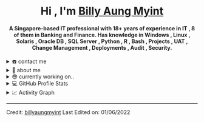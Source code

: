 <div align="center">
<h1 align="center">Hi , I'm <a href="https://billyaungmyint.com" target="_blank" rel="noopener noreferrer">Billy Aung Myint</a></h1>
<h4 align="center">A Singapore-based IT professional with 18+ years of experience in IT , 8 of them in Banking and Finance. Has knowledge in Windows , Linux , Solaris , Oracle DB , SQL Server , Python , R , Bash , Projects , UAT , Change Management , Deployments , Audit , Security.</h4>
</div>


<details>
  <summary>☎️ contact me</summary>
<div>
  <samp>
    <h2 align="center">😎 you can reach me by:</h2>
    <p align="center">
      <p>Checkout my personal site ---> <a href="https://billyaungmyint.com" target="_blank" rel="noopener noreferrer">https://billyaungmyint.com</a></p>
      <br/>
      <a href="https://www.linkedin.com/in/billyaungmyint/" target="blank"><img align="center"
         src="https://img.shields.io/badge/linkedin-%231DA1F2.svg?style=for-the-badge&logo=linkedin&logoColor=white"
         alt="azzar" height="30"/></a>
      <a href="https://fb.com/billyaungmyint" target="blank"><img align="center"
         src="https://img.shields.io/badge/facebook-4267B2.svg?style=for-the-badge&logo=facebook&logoColor=white"
         alt="azzar" height="30"/></a>
      <a href="mailto:billy@billyaungmyint.com" target="blank"><img align="center"
         src="https://img.shields.io/badge/gmail-EA4335.svg?style=for-the-badge&logo=gmail&logoColor=white"
         alt="azzar" height="30"/></a>
    <a href="https://twitter.com/billyaungmyint" target="blank"><img align="center"
         src="https://img.shields.io/badge/twitter-1DA1F2.svg?style=for-the-badge&logo=twitter&logoColor=white"
         alt="azzar" height="30"/></a>
    <a href="https://www.youtube.com/@billyaungmyint" target="blank"><img align="center"
         alt="Youtube" height="30"/></a>
    
    </p>
  <p align="center">     
      <br>
    </p>
  </samp>
</div>
</details>

<details>
  <summary>🧮 about me</summary>
  <br />
18+ years of experience in IT with 8 years in Banking and Finance. Experienced in 
  <div>
    <p align="center">
      <ul>
        <li> Windows </li>
        <li> Linux </li>
        <li> Solaris </li>
        <li> Networking (certified CCNA) </li>
        <li> Python </li>
        <li> R </li>
        <li> Oracle Database (certified OCA) </li>
        <li> UAT Testing </li>
        <li> Change Management </li>
        <li> Project Management </li>
    </ul>
    <br />
  </div>
</details>

<details>
  <summary>😎 currently working on..</summary>
  <br />
My current projects and learnings
  <div>
    <p align="center">
      <ul>
        <li> <a href="https://github.com/billyaungmyint/python" target="_blank" rel="noopener noreferrer">Python</a>.</p> </li>
        <ul>
          <li> Numpy </li>
          <li> Pandas </li>
          <li> Matplotlib </li>
          <li> Seaborn </li>
          <li> Scikit-learn </li>
          <li> Pytorch </li>
          <li> Spacy </li>
          <li> Streamlit </li>
        </ul>
        <li><a href="https://github.com/billyaungmyint/R" target="_blank" rel="noopener noreferrer">R</a>.</p></li>
        <ul>
          <li> Dplyr </li>
          <li> GGplo2 </li>
          <li> Shiny </li>
        </ul>
    </ul>
  </div>
</details>


<details> 
  <summary>💻 GitHub Profile Stats</summary>
  <div>
    <h2 align="center"> 📊 Github stats </h2>
      <br/>
        <p align="center">
          <a href="https://github.com/billyaungmyint/">
          <img src="https://github-readme-stats.vercel.app/api/top-langs/?username=billyaungmyint&langs_count=6&theme=gruvbox&layout=compact&hide_border=true" alt="billyaungmyint :: Top Langs" /></a>
        </p>
        <p align="center">
          <a href="https://github.com/billyaungmyint/">
          <img width="49.5%" src="https://github-readme-stats.vercel.app/api?username=billyaungmyint&show_icons=true&theme=gruvbox&hide_border=true" />
          <img width="49.5%" src="https://github-readme-streak-stats.herokuapp.com/?user=billyaungmyint&theme=gruvbox&hide_border=true" />
          </a>
       </p>
     <br>
  </div>    
</details>

<details>
  <summary>📈 Activity Graph</summary>
  <br/>
  <h2 align="center"> my current activity </h2>
<a href="https://github.com/billyaungmyint/github-readme-activity-graph"><img alt="Billy Aung Myint's Activity Graph" src="https://activity-graph.herokuapp.com/graph/?username=billyaungmyint&bg_color=000&color=fff&line=00E676&point=fff&hide_border=true" /></a>
</details>

------
Credit: [billyaungmyint](https://github.com/billyaungmyint)
Last Edited on: 01/06/2022
